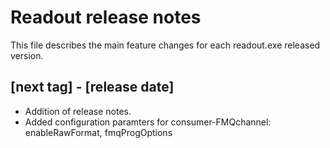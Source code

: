 # Readout release notes

This file describes the main feature changes for each readout.exe released version.

## [next tag] - [release date]
- Addition of release notes.
- Added configuration paramters for consumer-FMQchannel: enableRawFormat, fmqProgOptions



